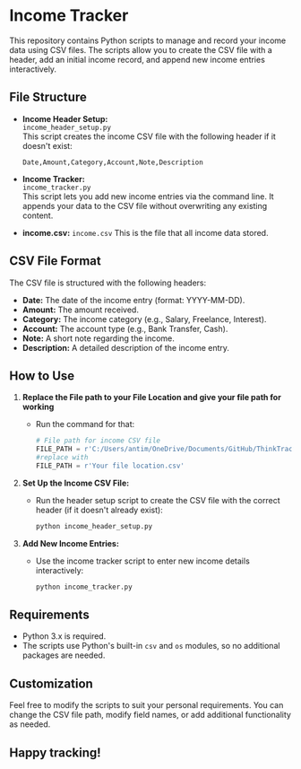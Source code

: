 
# Income Tracker

This repository contains Python scripts to manage and record your income data using CSV files. The scripts allow you to create the CSV file with a header, add an initial income record, and append new income entries interactively.

## File Structure

- **Income Header Setup:**  
  `income_header_setup.py`  
  This script creates the income CSV file with the following header if it doesn't exist:
  ```
  Date,Amount,Category,Account,Note,Description
  ```


- **Income Tracker:**  
  `income_tracker.py`  
  This script lets you add new income entries via the command line. It appends your data to the CSV file without overwriting any existing content.

- **income.csv:**
  `income.csv`
  This is the file that all income data stored. 

## CSV File Format

The CSV file is structured with the following headers:
- **Date:** The date of the income entry (format: YYYY-MM-DD).
- **Amount:** The amount received.
- **Category:** The income category (e.g., Salary, Freelance, Interest).
- **Account:** The account type (e.g., Bank Transfer, Cash).
- **Note:** A short note regarding the income.
- **Description:** A detailed description of the income entry.

## How to Use

1. **Replace the File path to your File Location and give your file path for working**
   - Run the command for that:
     ```python
     # File path for income CSV file
     FILE_PATH = r'C:/Users/antim/OneDrive/Documents/GitHub/ThinkTrack/budget/income/Income.csv'
     #replace with
     FILE_PATH = r'Your file location.csv'
      ```  

2. **Set Up the Income CSV File:**
   - Run the header setup script to create the CSV file with the correct header (if it doesn't already exist):
     ```bash
     python income_header_setup.py
     ```

3. **Add New Income Entries:**
   - Use the income tracker script to enter new income details interactively:
     ```bash
     python income_tracker.py
     ```

## Requirements

- Python 3.x is required.
- The scripts use Python's built-in `csv` and `os` modules, so no additional packages are needed.

## Customization

Feel free to modify the scripts to suit your personal requirements. You can change the CSV file path, modify field names, or add additional functionality as needed.

## Happy tracking!
